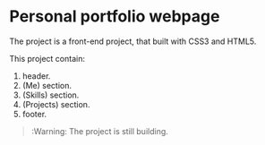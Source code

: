 # Personal portfolio webpage

The project is a front-end project, that built with CSS3 and HTML5.

This project contain:
1. header.
2. (Me) section.
3. (Skills) section.
4. (Projects) section.
5. footer.

> :Warning: The project is still building.